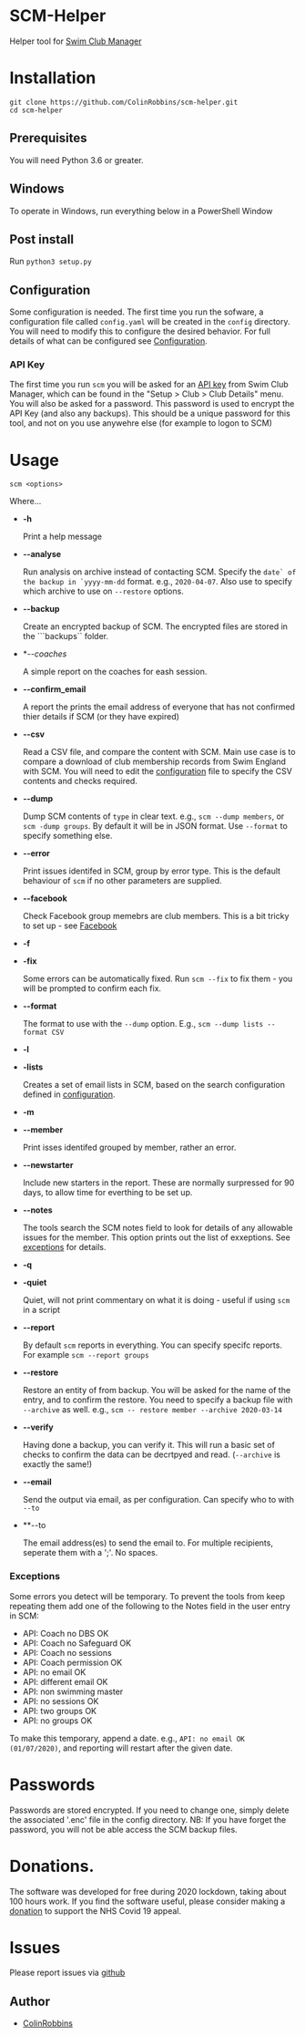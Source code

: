 # SCM-Helper
Helper tool for [Swim Club Manager](https://www.swimclubmanager.co.uk/)
#
# Installation
```
git clone https://github.com/ColinRobbins/scm-helper.git
cd scm-helper
```
## Prerequisites
You will need Python 3.6 or greater.

## Windows
To operate in Windows, run everything below in a PowerShell Window

## Post install

Run `python3 setup.py`


## Configuration
Some configuration is needed.
The first time you run the sofware, a configuration file called `config.yaml` will be created in the `config` directory.
You will need to modify this to configure the desired behavior.
For full details of what can be configured see [Configuration](docs/configuration.md).

### API Key
The first time you run `scm` you will be asked for an [API key](https://help.swimclubmanager.co.uk/portal/kb/articles/api-documentation) from Swim Club Manager, which can be found in the "Setup > Club > Club Details" menu.
You will also be asked for a password.
This password is used to encrypt the API Key (and also any backups).   This should be a unique password for this tool, and not on you use anywehre else (for example to logon to SCM)


# Usage
```
scm <options>
```
Where...
* **-h**

  Print a help message
  
* **--analyse <date>**

  Run analysis on archive instead of contacting SCM.   Specify the ``date` of the backup in `yyyy-mm-dd`` format.  e.g., ``2020-04-07``.
  Also use to specify which archive to use  on ``--restore`` options.
   
* **--backup**
   
  Create an encrypted backup of SCM.  The encrypted files are stored in the ```backups`` folder.

* **--coaches*

  A simple report on the coaches for eash session.
  
* **--confirm_email**

  A report the prints the email address of everyone that has not confirmed thier details if SCM (or they have expired)

* **--csv <csv>**

  Read a CSV file, and compare the content with SCM.  Main use case is to compare a download of club membership records from Swim England with SCM.   You will need to edit the [configuration](docs/configuration.md) file to specify the CSV contents and checks required.

* **--dump <type>**

  Dump SCM contents of `type` in clear text.  e.g., `scm --dump members`, or `scm -dump groups`.
  By default it will be in JSON format.  Use `--format` to specify something else.

* **--error**

  Print issues identifed in SCM, group by error type.   This is the default behaviour of `scm` if no other parameters are supplied.

* **--facebook**

  Check Facebook group memebrs are club members.   This is a bit tricky to set up - see [Facebook](docs/facebook.md)

* **-f**
* **-fix**

  Some errors can be automatically fixed.   Run `scm --fix` to fix them - you will be prompted to confirm each fix.

* **--format <CSV or JSON>**

  The format to use with the `--dump` option.  E.g., `scm --dump lists --format CSV`
  

* **-l**
* **-lists**

  Creates a set of email lists in SCM, based on the search configuration defined in [configuration](docs/configuration.md).

* **-m**
* **--member**
  
  Print isses identifed grouped by member, rather an error.

* **--newstarter**

  Include new starters in the report.  These are normally surpressed for 90 days, to allow time for everthing to be set up.

* **--notes**

  The tools search the SCM notes field to look for details of any allowable issues for the member.  This option prints out the list of exxeptions.  See [exceptions](docs/exceptions.md) for details.

* **-q**
* **-quiet**
  
  Quiet, will not print commentary on what it is doing - useful if using `scm` in a script

* **--report <report>**

  By default `scm` reports in everything.   You can specify specifc reports.  For example `scm --report groups`

* **--restore <type>**

  Restore an entity of <type> from backup.   You will be asked for the name of the entry, and to confirm the restore.
  You need to specify a backup file with `--archive` as well.
  e.g., `scm -- restore member --archive 2020-03-14`

* **--verify <date>**

  Having done a backup, you can verify it.   This will run a basic set of checks to confirm the data can be decrtpyed and read.
  (`--archive` is exactly the same!)

* **--email**

  Send the output via email, as per configuration.   Can specify who to with `--to`
  
* **--to <email>

  The email address(es) to send the email to.
  For multiple recipients, seperate them with a ';'.  No spaces.
   

### Exceptions
Some errors you detect will be temporary.  To prevent the tools from keep repeating them add one of the following to the Notes field in the user entry in SCM:
* API: Coach no DBS OK
* API: Coach no Safeguard OK
* API: Coach no sessions
* API: Coach permission OK
* API: no email OK
* API: different email OK
* API: non swimming master
* API: no sessions OK
* API: two groups OK
* API: no groups OK

To make this temporary, append a date. e.g., `API: no email OK (01/07/2020)`, and reporting will restart after the given date.


# Passwords

Passwords are stored encrypted.   If you need to change one, simply delete the associated '.enc' file in the config directory.
NB:  If you have forget the password, you will not be able access the SCM backup files.

# Donations.
The software was developed for free during 2020 lockdown, taking about 100 hours work.  If you find the software useful, please consider making a [donation](https://uk.virginmoneygiving.com/NottinghamLeander) to support the NHS Covid 19 appeal.


# Issues
Please report issues via [github](https://github.com/ColinRobbins/scm-helper.git)


## Author

* [ColinRobbins](https://github.com/ColinRobbins)
